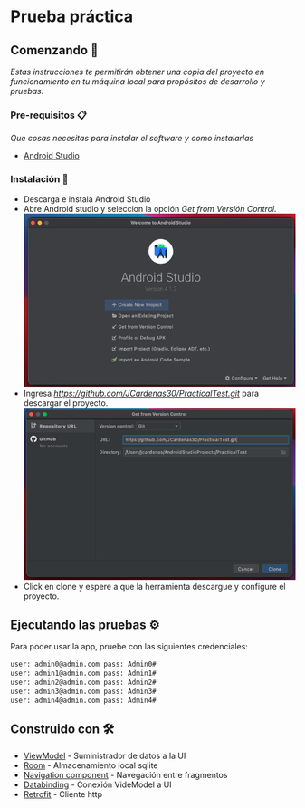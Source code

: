 # Prueba práctica


## Comenzando 🚀

_Estas instrucciones te permitirán obtener una copia del proyecto en funcionamiento en tu máquina local para propósitos de desarrollo y pruebas._


### Pre-requisitos 📋

_Que cosas necesitas para instalar el software y como instalarlas_

- [Android Studio](https://developer.android.com/studio)

### Instalación 🔧


- Descarga e instala Android Studio
- Abre Android studio y seleccion la opción _Get from Versión Control._
![Android Studio](/images/image1.png)
- Ingresa _https://github.com/JCardenas30/PracticalTest.git_ para descargar el proyecto.
![Clone Repository](/images/image2.png)
- Click en clone y espere a que la herramienta descargue y configure el proyecto.

## Ejecutando las pruebas ⚙️

Para poder usar la app, pruebe con las siguientes credenciales:

```
user: admin0@admin.com pass: Admin0#
user: admin1@admin.com pass: Admin1#
user: admin2@admin.com pass: Admin2#
user: admin3@admin.com pass: Admin3#
user: admin4@admin.com pass: Admin4#
```

## Construido con 🛠️

* [ViewModel](https://developer.android.com/topic/libraries/architecture/viewmodel?hl=es) - Suministrador de datos a la UI
* [Room](https://developer.android.com/training/data-storage/room?hl=es) - Almacenamiento local sqlite
* [Navigation component](https://developer.android.com/guide/navigation/navigation-getting-started) - Navegación entre fragmentos
* [Databinding](https://developer.android.com/topic/libraries/data-binding) - Conexión VideModel a UI
* [Retrofit](https://square.github.io/retrofit/) - Cliente http